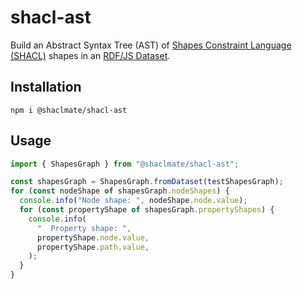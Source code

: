 # shacl-ast

Build an Abstract Syntax Tree (AST) of [Shapes Constraint Language (SHACL)](https://www.w3.org/TR/shacl/) shapes in an [RDF/JS Dataset](https://rdf.js.org/dataset-spec/).

## Installation

    npm i @shaclmate/shacl-ast

## Usage

```ts
import { ShapesGraph } from "@shaclmate/shacl-ast";

const shapesGraph = ShapesGraph.fromDataset(testShapesGraph);
for (const nodeShape of shapesGraph.nodeShapes) {
  console.info("Node shape: ", nodeShape.node.value);
  for (const propertyShape of shapesGraph.propertyShapes) {
    console.info(
      "  Property shape: ",
      propertyShape.node.value,
      propertyShape.path.value,
    );
  }
}
```
